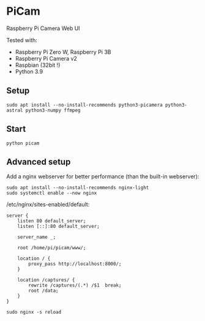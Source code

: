 # PiCam
Raspberry Pi Camera Web UI

Tested with:
- Raspberry Pi Zero W, Raspberry Pi 3B
- Raspberry Pi Camera v2
- Raspbian (32bit !)
- Python 3.9

## Setup

```shell
sudo apt install --no-install-recommends python3-picamera python3-astral python3-numpy ffmpeg
```

## Start

```shell
python picam
```

## Advanced setup

Add a nginx webserver for better performance (than the built-in webserver):

```shell
sudo apt install --no-install-recommends nginx-light
sudo systemctl enable --now nginx
```
/etc/nginx/sites-enabled/default:

```
server {
	listen 80 default_server;
	listen [::]:80 default_server;

	server_name _;

	root /home/pi/picam/www/;

	location / {
		proxy_pass http://localhost:8000/;
	}

	location /captures/ {
		rewrite /captures/(.*) /$1  break;
		root /data;
	}
}
```

```shell
sudo nginx -s reload
```
